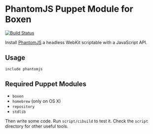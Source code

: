 # PhantomJS Puppet Module for Boxen

[![Build Status](https://travis-ci.org/boxen/puppet-phantomjs.png?branch=master)](https://travis-ci.org/boxen/puppet-phantomjs)

Install [PhantomJS](http://phantomjs.org/) a headless WebKit scriptable with a JavaScript API.

## Usage

```puppet
include phantomjs
```

## Required Puppet Modules

* `boxen`
* `homebrew` (only on OS X)
* `repository`
* `stdlib`

Then write some code. Run `script/cibuild` to test it. Check the `script`
directory for other useful tools.
